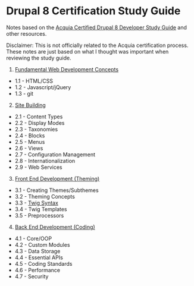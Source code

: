 # Drupal 8 Certification Study Guide

Notes based on the [Acquia Certified Drupal 8 Developer Study Guide](https://acquia-academy.gitbooks.io/study-guide-acquia-certified-drupal-8-developer/content/study-guide.html) and other resources.

Disclaimer: This is not officially related to the Acquia certification process. These notes are just based on what I thought was important when reviewing the study guide.

1. [Fundamental Web Development Concepts](1-fundamentals)
  - 1.1 - HTML/CSS
  - 1.2 - Javascript/jQuery
  - 1.3 - git

2. [Site Building](2-site-building)
  - 2.1 - Content Types
  - 2.2 - Display Modes
  - 2.3 - Taxonomies
  - 2.4 - Blocks
  - 2.5 - Menus
  - 2.6 - Views
  - 2.7 - Configuration Management
  - 2.8 - Internationalization
  - 2.9 - Web Services

3. [Front End Development (Theming)](3-front-end-development)
  - 3.1 - Creating Themes/Subthemes
  - 3.2 - Theming Concepts
  - 3.3 - [Twig Syntax](3-front-end-development/3.3-twig-syntax.md)
  - 3.4 - Twig Templates
  - 3.5 - Preprocessors

4. [Back End Development (Coding)](4-back-end-development)
  - 4.1 - Core/OOP
  - 4.2 - Custom Modules
  - 4.3 - Data Storage
  - 4.4 - Essential APIs
  - 4.5 - Coding Standards
  - 4.6 - Performance
  - 4.7 - Security
